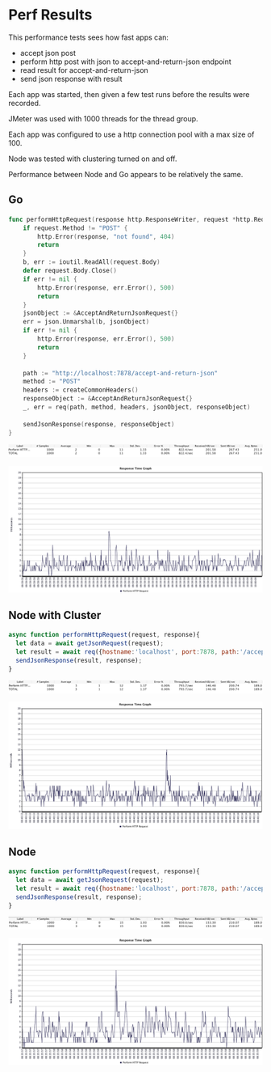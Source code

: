 # Perf Results
This performance tests sees how fast apps can:
- accept json post
- perform http post with json to accept-and-return-json endpoint
- read result for accept-and-return-json
- send json response with result

Each app was started, then given a few test runs before the results were recorded.

JMeter was used with 1000 threads for the thread group.

Each app was configured to use a http connection pool with a max size of 100.

Node was tested with clustering turned on and off.

Performance between Node and Go appears to be relatively the same.

## Go
```go
func performHttpRequest(response http.ResponseWriter, request *http.Request) {
	if request.Method != "POST" {
		http.Error(response, "not found", 404)
		return
	}
	b, err := ioutil.ReadAll(request.Body)
	defer request.Body.Close()
	if err != nil {
		http.Error(response, err.Error(), 500)
		return
	}
	jsonObject := &AcceptAndReturnJsonRequest{}
	err = json.Unmarshal(b, jsonObject)
	if err != nil {
		http.Error(response, err.Error(), 500)
		return
	}

	path := "http://localhost:7878/accept-and-return-json"
	method := "POST"
	headers := createCommonHeaders()
	responseObject := &AcceptAndReturnJsonRequest{}
	_, err = req(path, method, headers, jsonObject, responseObject)

	sendJsonResponse(response, responseObject)
}

```
![Summary](go-summary.png)

![Response](go-response-times.png)

## Node with Cluster
```js
async function performHttpRequest(request, response){
  let data = await getJsonRequest(request);
  let result = await req({hostname:'localhost', port:7878, path:'/accept-and-return-json', method:'POST', data});
  sendJsonResponse(result, response);
}
```
![Summary](nodecluster-summary.png)

![Response](nodecluster-response-times.png)

## Node
```js
async function performHttpRequest(request, response){
  let data = await getJsonRequest(request);
  let result = await req({hostname:'localhost', port:7878, path:'/accept-and-return-json', method:'POST', data});
  sendJsonResponse(result, response);
}
```
![Summary](node-summary.png)

![Response](node-response-times.png)


